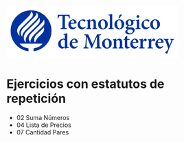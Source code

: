 ![Tec de Monterrey](images/logotecmty.png)
# Ejercicios con estatutos de repetición

- 02 Suma Números
- 04 Lista de Precios
- 07 Cantidad Pares


